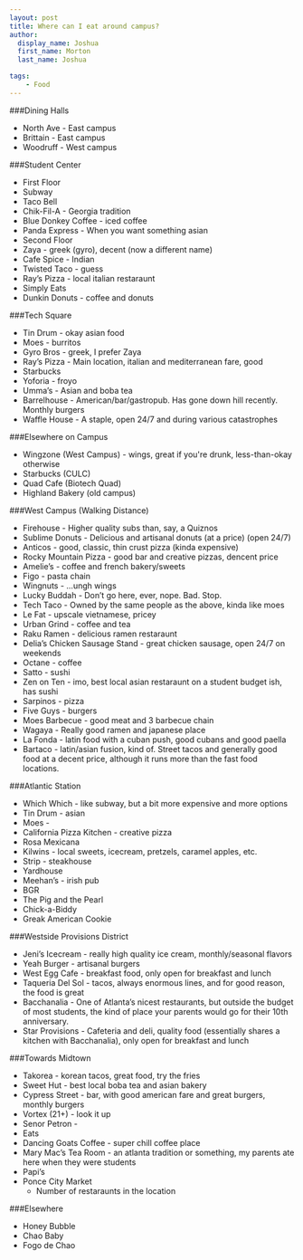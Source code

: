 ```yaml
---
layout: post
title: Where can I eat around campus?
author:
  display_name: Joshua
  first_name: Morton
  last_name: Joshua

tags:
    - Food
---
```


###Dining Halls

 - North Ave - East campus
 - Brittain - East campus
 - Woodruff - West campus

###Student Center

 - First Floor
  - Subway
  - Taco Bell
  - Chik-Fil-A - Georgia tradition
  - Blue Donkey Coffee - iced coffee
  - Panda Express - When you want something asian
 - Second Floor
  - Zaya - greek (gyro), decent (now a different name)
  - Cafe Spice - Indian
  - Twisted Taco - guess
  - Ray’s Pizza - local italian restaraunt
  - Simply Eats
  - Dunkin Donuts - coffee and donuts
  
###Tech Square

 - Tin Drum - okay asian food
 - Moes - burritos
 - Gyro Bros - greek, I prefer Zaya
 - Ray’s Pizza - Main location, italian and mediterranean fare, good
 - Starbucks
 - Yoforia - froyo
 - Umma’s - Asian and boba tea
 - Barrelhouse - American/bar/gastropub. Has gone down hill recently. Monthly burgers
 - Waffle House - A staple, open 24/7 and during various catastrophes

###Elsewhere on Campus

 - Wingzone (West Campus) - wings, great if you're drunk, less-than-okay otherwise
 - Starbucks (CULC)
 - Quad Cafe (Biotech Quad)
 - Highland Bakery (old campus)

###West Campus (Walking Distance)

 - Firehouse - Higher quality subs than, say, a Quiznos
 - Sublime Donuts - Delicious and artisanal donuts (at a price) (open 24/7)
 - Anticos - good, classic, thin crust pizza (kinda expensive)
 - Rocky Mountain Pizza - good bar and creative pizzas, dencent price
 - Amelie’s - coffee and french bakery/sweets
 - Figo - pasta chain
 - Wingnuts - ...ungh wings
 - Lucky Buddah - Don’t go here, ever, nope. Bad. Stop.
 - Tech Taco - Owned by the same people as the above, kinda like moes
 - Le Fat - upscale vietnamese, pricey
 - Urban Grind - coffee and tea
 - Raku Ramen - delicious ramen restaraunt
 - Delia’s Chicken Sausage Stand - great chicken sausage, open 24/7 on weekends
 - Octane - coffee
 - Satto - sushi
 - Zen on Ten - imo, best local asian restaraunt on a student budget ish, has sushi
 - Sarpinos - pizza
 - Five Guys - burgers
 - Moes Barbecue - good meat and 3 barbecue chain
 - Wagaya - Really good ramen and japanese place
 - La Fonda - latin food with a cuban push, good cubans and good paella
 - Bartaco - latin/asian fusion, kind of. Street tacos and generally good food at a decent price, although it runs more than the fast food locations.

###Atlantic Station

 - Which Which - like subway, but a bit more expensive and more options
 - Tin Drum - asian
 - Moes - 
 - California Pizza Kitchen - creative pizza
 - Rosa Mexicana
 - Kilwins - local sweets, icecream, pretzels, caramel apples, etc.
 - Strip - steakhouse
 - Yardhouse
 - Meehan’s - irish pub
 - BGR
 - The Pig and the Pearl
 - Chick-a-Biddy
 - Greak American Cookie

###Westside Provisions District

 - Jeni’s Icecream - really high quality ice cream, monthly/seasonal flavors
 - Yeah Burger - artisanal burgers
 - West Egg Cafe - breakfast food, only open for breakfast and lunch
 - Taqueria Del Sol - tacos, always enormous lines, and for good reason, the food is great
 - Bacchanalia - One of Atlanta’s nicest restaurants, but outside the budget of most students, the kind of place your parents would go for their 10th anniversary.
 - Star Provisions - Cafeteria and deli, quality food (essentially shares a kitchen with Bacchanalia), only open for breakfast and lunch
 
###Towards Midtown

 - Takorea - korean tacos, great food, try the fries
 - Sweet Hut - best local boba tea and asian bakery
 - Cypress Street - bar, with good american fare and great burgers, monthly burgers
 - Vortex (21+) - look it up
 - Senor Petron - 
 - Eats
 - Dancing Goats Coffee - super chill coffee place
 - Mary Mac’s Tea Room - an atlanta tradition or something, my parents ate here when they were students
 - Papi’s
 - Ponce City Market
   - Number of restaraunts in the location
 
###Elsewhere

 - Honey Bubble
 - Chao Baby
 - Fogo de Chao
